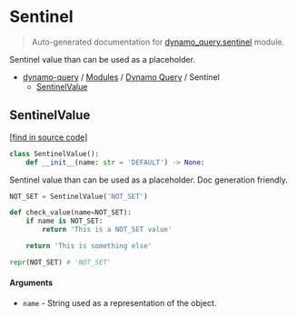 # Sentinel

> Auto-generated documentation for [dynamo_query.sentinel](https://github.com/altitudenetworks/dynamo_query/blob/master/dynamo_query/sentinel.py) module.

Sentinel value than can be used as a placeholder.

- [dynamo-query](../README.md#dynamo-query) / [Modules](../MODULES.md#dynamo-query-modules) / [Dynamo Query](index.md#dynamo-query) / Sentinel
    - [SentinelValue](#sentinelvalue)

## SentinelValue

[[find in source code]](https://github.com/altitudenetworks/dynamo_query/blob/master/dynamo_query/sentinel.py#L5)

```python
class SentinelValue():
    def __init__(name: str = 'DEFAULT') -> None:
```

Sentinel value than can be used as a placeholder.
Doc generation friendly.

```python
NOT_SET = SentinelValue('NOT_SET')

def check_value(name=NOT_SET):
    if name is NOT_SET:
        return 'This is a NOT_SET value'

    return 'This is something else'

repr(NOT_SET) # 'NOT_SET'
```

#### Arguments

- `name` - String used as a representation of the object.
